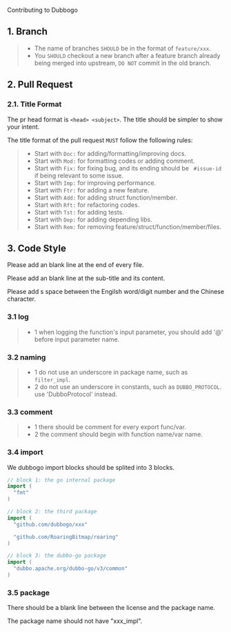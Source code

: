 Contributing to Dubbogo

## 1. Branch

  >- The name of branches `SHOULD` be in the format of `feature/xxx`.
  >- You `SHOULD` checkout a new branch after a feature branch already being merged into upstream, `DO NOT` commit in the old branch.

## 2. Pull Request

### 2.1. Title Format

The pr head format is `<head> <subject>`. The title should be simpler to show your intent.

The title format of the pull request `MUST` follow the following rules:

  >- Start with `Doc:` for adding/formatting/improving docs.
  >- Start with `Mod:` for formatting codes or adding comment.
  >- Start with `Fix:` for fixing bug, and its ending should be ` #issue-id` if being relevant to some issue.
  >- Start with `Imp:` for improving performance.
  >- Start with `Ftr:` for adding a new feature.
  >- Start with `Add:` for adding struct function/member.
  >- Start with `Rft:` for refactoring codes.
  >- Start with `Tst:` for adding tests.
  >- Start with `Dep:` for adding depending libs.
  >- Start with `Rem:` for removing feature/struct/function/member/files.

## 3. Code Style

Please add an blank line at the end of every file.

Please add an blank line at the sub-title and its content.

Please add s space between the Engilsh word/digit number and the Chinese character.

### 3.1 log

>- 1 when logging the function's input parameter, you should add '@' before input parameter name.

### 3.2 naming

>- 1 do not use an underscore in package name, such as `filter_impl`.
>- 2 do not use an underscore in constants, such as `DUBBO_PROTOCOL`. use 'DubboProtocol' instead.

### 3.3 comment

>- 1 there should be comment for every export func/var.
>- 2 the comment should begin with function name/var name.

### 3.4 import

We dubbogo import blocks should be splited into 3 blocks.

```Go
// block 1: the go internal package
import (
  "fmt"
)

// block 2: the third package
import (
  "github.com/dubbogo/xxx"

  "github.com/RoaringBitmap/roaring"
)

// block 3: the dubbo-go package
import (
  "dubbo.apache.org/dubbo-go/v3/common"
)
```

### 3.5 package

There should be a blank line between the license and the package name.

The package name should not have "xxx_impl".



